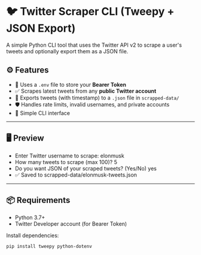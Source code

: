 # 🐦 Twitter Scraper CLI (Tweepy + JSON Export)

A simple Python CLI tool that uses the Twitter API v2 to scrape a user's tweets and optionally export them as a JSON file.

## ⚙️ Features

- 🔐 Uses a `.env` file to store your **Bearer Token**
- ✅ Scrapes latest tweets from any **public Twitter account**
- 📁 Exports tweets (with timestamp) to a `.json` file in `scrapped-data/`
- 🛡 Handles rate limits, invalid usernames, and private accounts
- 🎯 Simple CLI interface

---

## 🖥 Preview

- Enter Twitter username to scrape: elonmusk
- How many tweets to scrape (max 100)? 5
- Do you want JSON of your scraped tweets? (Yes/No) yes
- ✅ Saved to scrapped-data/elonmusk-tweets.json


---

## 📦 Requirements

- Python 3.7+
- Twitter Developer account (for Bearer Token)

Install dependencies:

```bash
pip install tweepy python-dotenv
